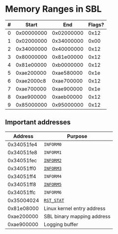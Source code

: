 # Memory Ranges in SBL

| #  | Start          | End          | Flags? |
|----|----------------|--------------|--------|
| 0  | 0x00000000     | 0x02000000   | 0x12   |
| 1  | 0x02000000     | 0x34000000   | 0x00   |
| 2  | 0x34000000     | 0x40000000   | 0x12   |
| 3  | 0x80000000     | 0x81e00000   | 0x12   |
| 4  | 0x81e00000     | 0xb0000000   | 0x12   |
| 5  | 0xae200000     | 0xae580000   | 0x1e   |
| 6  | 0xae2000c8     | 0xae700000   | 0x12   |
| 7  | 0xae700000     | 0xae900000   | 0x1e   |
| 8  | 0xae900000     | 0xaeb00000   | 0x12   |
| 9  | 0x85000000     | 0x95000000   | 0x12   |

## Important addresses

| Address    | Purpose                         |
|------------|---------------------------------|
| 0x34051fe4 | `INFORM0`                       |
| 0x34051fe8 | `INFORM1`                       |
| 0x34051fec | [`INFORM2`](state.md#inform2)   |
| 0x34051ff0 | [`INFORM3`](state.md#inform3)   |
| 0x34051ff4 | `INFORM4`                       |
| 0x34051ff8 | [`INFORM5`](state.md#inform5)   |
| 0x34051ffc | `INFORM6`                       |
| 0x35004024 | [`RST_STAT`](state.md#rst_stat) |
| 0x81e08000 | Linux kernel entry address      |
| 0xae200000 | SBL binary mapping address      |
| 0xae900000 | Logging buffer                  |
